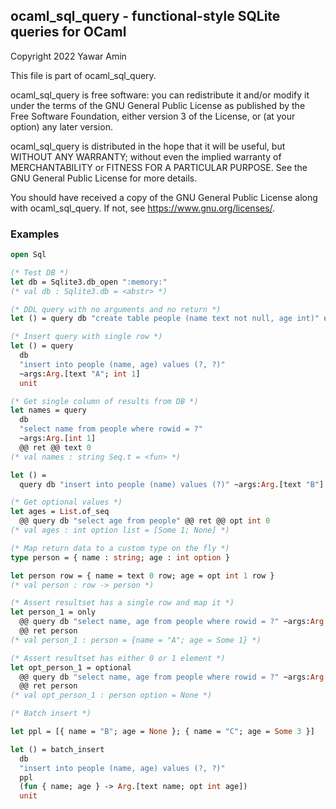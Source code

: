 ## ocaml_sql_query - functional-style SQLite queries for OCaml

Copyright 2022 Yawar Amin

This file is part of ocaml_sql_query.

ocaml_sql_query is free software: you can redistribute it and/or modify it under
the terms of the GNU General Public License as published by the Free Software
Foundation, either version 3 of the License, or (at your option) any later
version.

ocaml_sql_query is distributed in the hope that it will be useful, but WITHOUT
ANY WARRANTY; without even the implied warranty of MERCHANTABILITY or FITNESS
FOR A PARTICULAR PURPOSE. See the GNU General Public License for more details.

You should have received a copy of the GNU General Public License along with
ocaml_sql_query. If not, see <https://www.gnu.org/licenses/>.

### Examples

```ocaml
open Sql

(* Test DB *)
let db = Sqlite3.db_open ":memory:"
(* val db : Sqlite3.db = <abstr> *)

(* DDL query with no arguments and no return *)
let () = query db "create table people (name text not null, age int)" unit

(* Insert query with single row *)
let () = query
  db
  "insert into people (name, age) values (?, ?)"
  ~args:Arg.[text "A"; int 1]
  unit

(* Get single column of results from DB *)
let names = query
  db
  "select name from people where rowid = ?"
  ~args:Arg.[int 1]
  @@ ret @@ text 0
(* val names : string Seq.t = <fun> *)

let () =
  query db "insert into people (name) values (?)" ~args:Arg.[text "B"] unit

(* Get optional values *)
let ages = List.of_seq
  @@ query db "select age from people" @@ ret @@ opt int 0
(* val ages : int option list = [Some 1; None] *)

(* Map return data to a custom type on the fly *)
type person = { name : string; age : int option }

let person row = { name = text 0 row; age = opt int 1 row }
(* val person : row -> person *)

(* Assert resultset has a single row and map it *)
let person_1 = only
  @@ query db "select name, age from people where rowid = ?" ~args:Arg.[int 1]
  @@ ret person
(* val person_1 : person = {name = "A"; age = Some 1} *)

(* Assert resultset has either 0 or 1 element *)
let opt_person_1 = optional
  @@ query db "select name, age from people where rowid = ?" ~args:Arg.[int 2]
  @@ ret person
(* val opt_person_1 : person option = None *)

(* Batch insert *)

let ppl = [{ name = "B"; age = None }; { name = "C"; age = Some 3 }]

let () = batch_insert
  db
  "insert into people (name, age) values (?, ?)"
  ppl
  (fun { name; age } -> Arg.[text name; opt int age])
  unit
```
